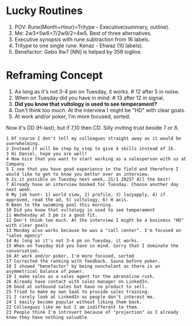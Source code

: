 # Lucky Routines

1. POV: Rune(Month+Hour)=Tritype - Executive(summary, outline).
2. Me: 2w3+5w6=7/2w9/2=4w5. Best of three alternatives.
3. Executive synopsis with rune subtraction from 16 labels.
4. Tritype to one single rune. Kenaz - Ehwaz (10 labels).
5. Benefactor: Gebo 8w7 [NN] is helped by 359 logline. 

# Reframing Concept

1. As long as it's not 3-4 pm on Tuesday, it works. # 12 after 5 in noise.
2. When on Tuesday did you have in mind. # 13 after 12 in signal. 
3. **Did you know that vultology is used to see temperament?** 
4. Don't think too much. At the interview I might be "HD" with clear goals.
5. At work and/or poker, I'm more focused, sorted. 

Now it's DD (H-last), but if 7,10 then CD. Silly inviting trust beside 7 or 8.
```
1 Of course I don't tell my colleagues straight away as it would be overwhelming.
2 Instead it will be step by step to give 4 skills instead of 16. 
3 Hi Daniel, hope you are well! 
4 How nice that you want to start working as a salesperson with us at Company.
5 I see that you have good experience in the field and therefore I would like to get to know you better over an interview.
6 Is it possible on Tuesday next week, 21/1 2025? All the best!
7 Already have an interview booked for Tuesday. Choose another day next week.
8 My job hunt: 1) world view, 2) profile, 3) lazyapply, 4) if approved, read the ad, 5) vultology, 6) H axis.
9 Been to the swimming pool this morning.
10 Did you know that vultology is used to see temperament
11 Wednesday at 3 pm is a good fit.
12 Don't think too much. At the interview I might be a business "HD" with clear goals
13 Monday also works because he was a "call center". I'm focused on "sales agency"
14 As long as it's not 3-4 pm on Tuesday, it works.
15 When on Tuesday did you have in mind. Sorry that I dominate the conversation.
16 At work and/or poker, I'm more focused, sorted
17 Corrected the ranking with feedback. Sauna before poker.
18 I showed "benefactor" by being nonchalant as there is an asymmetrical balance of power.
19 I make sales as a sales agent for the adrenaline rush.
26 Already have contact with sales manager on LinkedIn.
20 Good at outbound sales but have no product to sell.
25 Tried to make my own SaaS to provide sales training.
21 I rarely look at LinkedIn as people don't interest me.
24 I easily become popular without liking them back.
22 Colleagues like me but I am indifferent to them.
23 People think I'm introvert because of "projection" as I already know they have nothing valuable
```
